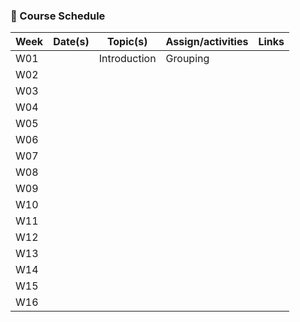 ### 🌱 Course Schedule

| Week | Date(s) | Topic(s) | Assign/activities | Links |
|------|------|----------|--------|-------|
|  W01    |      |Introduction| Grouping       |       |
|  W02    |      |          |        |       |
|  W03    |      |          |        |       |
|  W04    |      |          |        |       |
|  W05    |      |          |        |       |
|  W06    |      |          |        |       |
|  W07    |      |          |        |       |
|  W08    |      |          |        |       |
|  W09    |      |          |        |       |
|  W10    |      |          |        |       |
|  W11    |      |          |        |       |
|  W12    |      |          |        |       |
|  W13    |      |          |        |       |
|  W14    |      |          |        |       |
|  W15    |      |          |        |       |
|  W16    |      |          |        |       |
